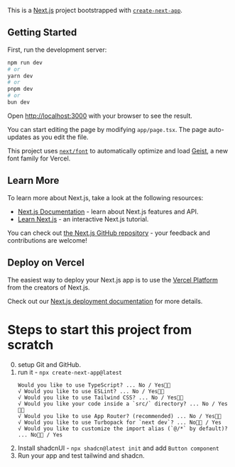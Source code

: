 This is a [Next.js](https://nextjs.org) project bootstrapped with [`create-next-app`](https://nextjs.org/docs/app/api-reference/cli/create-next-app).

## Getting Started

First, run the development server:

```bash
npm run dev
# or
yarn dev
# or
pnpm dev
# or
bun dev
```

Open [http://localhost:3000](http://localhost:3000) with your browser to see the result.

You can start editing the page by modifying `app/page.tsx`. The page auto-updates as you edit the file.

This project uses [`next/font`](https://nextjs.org/docs/app/building-your-application/optimizing/fonts) to automatically optimize and load [Geist](https://vercel.com/font), a new font family for Vercel.

## Learn More

To learn more about Next.js, take a look at the following resources:

- [Next.js Documentation](https://nextjs.org/docs) - learn about Next.js features and API.
- [Learn Next.js](https://nextjs.org/learn) - an interactive Next.js tutorial.

You can check out [the Next.js GitHub repository](https://github.com/vercel/next.js) - your feedback and contributions are welcome!

## Deploy on Vercel

The easiest way to deploy your Next.js app is to use the [Vercel Platform](https://vercel.com/new?utm_medium=default-template&filter=next.js&utm_source=create-next-app&utm_campaign=create-next-app-readme) from the creators of Next.js.

Check out our [Next.js deployment documentation](https://nextjs.org/docs/app/building-your-application/deploying) for more details.



# Steps to start this project from scratch
0. setup Git and GitHub.
1. run it - `npx create-next-app@latest`
    ```
    Would you like to use TypeScript? ... No / Yes👍🏼
    √ Would you like to use ESLint? ... No / Yes👍🏼
    √ Would you like to use Tailwind CSS? ... No / Yes👍🏼
    √ Would you like your code inside a `src/` directory? ... No / Yes👍🏼
    √ Would you like to use App Router? (recommended) ... No / Yes👍🏼
    √ Would you like to use Turbopack for `next dev`? ... No👍🏼 / Yes
    √ Would you like to customize the import alias (`@/*` by default)? ... No👍🏼 / Yes
    ```
2. Install shadcnUI - `npx shadcn@latest init` and add `Button component`
3. Run your app and test tailwind and shadcn.